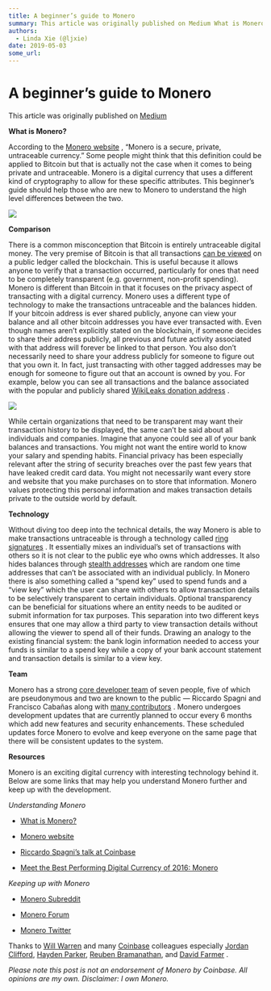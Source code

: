 ```yaml
---
title: A beginner’s guide to Monero
summary: This article was originally published on Medium What is Monero? According to the Monero website , “Monero is a secure, private, untraceable currency.” Some people might think that this definition could be applied to Bitcoin but that is actually not the case when it comes to being private and untraceable. Monero is a digital currency that uses a different kind of cryptography to allow for these specific attributes. This beginner’s guide should help those who are new to Monero to understand the hi
authors:
  - Linda Xie (@ljxie)
date: 2019-05-03
some_url: 
---
```


# A beginner’s guide to Monero


 
This article was originally published on [Medium](https://medium.com/@linda.xie/a-beginners-guide-to-monero-7a5df2c50ed9) 

**What is Monero?**
 
According to the 
[Monero website](https://getmonero.org/home)
 , “Monero is a secure, private, untraceable currency.” Some people might think that this definition could be applied to Bitcoin but that is actually not the case when it comes to being private and untraceable. Monero is a digital currency that uses a different kind of cryptography to allow for these specific attributes. This beginner’s guide should help those who are new to Monero to understand the high level differences between the two.

![](https://api.kauri.io:443/ipfs/QmU1grN2WpxDfXSj5yXMcNNxPe7Nkt3x4cPvCiJoLZKnrr)

 
**Comparison**
 
There is a common misconception that Bitcoin is entirely untraceable digital money. The very premise of Bitcoin is that all transactions 
[can be viewed](https://blockchain.info/)
 on a public ledger called the blockchain. This is useful because it allows anyone to verify that a transaction occurred, particularly for ones that need to be completely transparent (e.g. government, non-profit spending).
Monero is different than Bitcoin in that it focuses on the privacy aspect of transacting with a digital currency. Monero uses a different type of technology to make the transactions untraceable and the balances hidden. If your bitcoin address is ever shared publicly, anyone can view your balance and all other bitcoin addresses you have ever transacted with. Even though names aren’t explicitly stated on the blockchain, if someone decides to share their address publicly, all previous and future activity associated with that address will forever be linked to that person. You also don’t necessarily need to share your address publicly for someone to figure out that you own it. In fact, just transacting with other tagged addresses may be enough for someone to figure out that an account is owned by you. For example, below you can see all transactions and the balance associated with the popular and publicly shared 
[WikiLeaks donation address](https://shop.wikileaks.org/donate)
 .

![](https://api.kauri.io:443/ipfs/QmdMHqLe4kKfvktRX33CyUMduQfqqhFj2NKgf67DG3ahSt)

While certain organizations that need to be transparent may want their transaction history to be displayed, the same can’t be said about all individuals and companies. Imagine that anyone could see all of your bank balances and transactions. You might not want the entire world to know your salary and spending habits. Financial privacy has been especially relevant after the string of security breaches over the past few years that have leaked credit card data. You might not necessarily want every store and website that you make purchases on to store that information. Monero values protecting this personal information and makes transaction details private to the outside world by default.
 
**Technology**
 
Without diving too deep into the technical details, the way Monero is able to make transactions untraceable is through a technology called 
[ring signatures](https://getmonero.org/knowledge-base/moneropedia/ringsignatures)
 . It essentially mixes an individual’s set of transactions with others so it is not clear to the public eye who owns which addresses. It also hides balances through 
[stealth addresses](https://getmonero.org/knowledge-base/moneropedia/stealthaddress)
 which are random one time addresses that can’t be associated with an individual publicly.
In Monero there is also something called a “spend key” used to spend funds and a “view key” which the user can share with others to allow transaction details to be selectively transparent to certain individuals. Optional transparency can be beneficial for situations where an entity needs to be audited or submit information for tax purposes. This separation into two different keys ensures that one may allow a third party to view transaction details without allowing the viewer to spend all of their funds. Drawing an analogy to the existing financial system: the bank login information needed to access your funds is similar to a spend key while a copy of your bank account statement and transaction details is similar to a view key.
 
**Team**
 
Monero has a strong 
[core developer team](https://getmonero.org/knowledge-base/people)
 of seven people, five of which are pseudonymous and two are known to the public — Riccardo Spagni and Francisco Cabañas along with 
[many contributors](https://github.com/monero-project/monero/network/members)
 . Monero undergoes development updates that are currently planned to occur every 6 months which add new features and security enhancements. These scheduled updates force Monero to evolve and keep everyone on the same page that there will be consistent updates to the system.
 
**Resources**
 
Monero is an exciting digital currency with interesting technology behind it. Below are some links that may help you understand Monero further and keep up with the development.
 
_Understanding Monero_
 



 *  [What is Monero?](https://www.youtube.com/watch?v=TZi9xx6aiuY) 

 *  [Monero website](https://getmonero.org/home) 

 *  [Riccardo Spagni’s talk at Coinbase](https://www.youtube.com/watch?v=pTgadb7M47E) 

 *  [Meet the Best Performing Digital Currency of 2016: Monero](https://thecontrol.co/meet-the-best-performing-digital-currency-of-2016-monero-e6010768e54a#.ctb3o7eku) 
 
_Keeping up with Monero_
 



 *  [Monero Subreddit](https://www.reddit.com/r/Monero/) 

 *  [Monero Forum](https://forum.getmonero.org/) 

 *  [Monero Twitter](https://twitter.com/monerocurrency) 

Thanks to 
[Will Warren](https://medium.com/@willwarren89)
 and many 
[Coinbase](https://www.coinbase.com/)
 colleagues especially 
[Jordan Clifford](https://medium.com/@jcliff), 
[Hayden Parker](https://medium.com/@hkparker), 
[Reuben Bramanathan](https://medium.com/@bramanathan), and 
[David Farmer](https://medium.com/@Dfarmer) .
 
_Please note this post is not an endorsement of Monero by Coinbase. All opinions are my own. Disclaimer: I own Monero._
 
